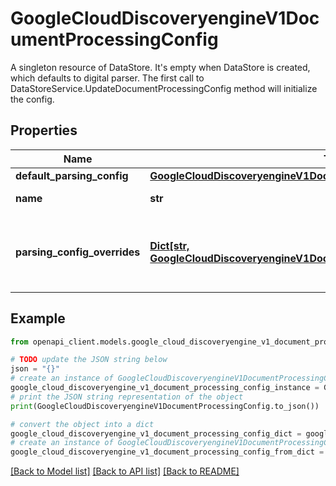 # GoogleCloudDiscoveryengineV1DocumentProcessingConfig

A singleton resource of DataStore. It's empty when DataStore is created, which defaults to digital parser. The first call to DataStoreService.UpdateDocumentProcessingConfig method will initialize the config.

## Properties

Name | Type | Description | Notes
------------ | ------------- | ------------- | -------------
**default_parsing_config** | [**GoogleCloudDiscoveryengineV1DocumentProcessingConfigParsingConfig**](GoogleCloudDiscoveryengineV1DocumentProcessingConfigParsingConfig.md) |  | [optional] 
**name** | **str** | The full resource name of the Document Processing Config. Format: &#x60;projects/*/locations/*/collections/*/dataStores/*/documentProcessingConfig&#x60;. | [optional] 
**parsing_config_overrides** | [**Dict[str, GoogleCloudDiscoveryengineV1DocumentProcessingConfigParsingConfig]**](GoogleCloudDiscoveryengineV1DocumentProcessingConfigParsingConfig.md) | Map from file type to override the default parsing configuration based on the file type. Supported keys: * &#x60;pdf&#x60;: Override parsing config for PDF files, either digital parsing, ocr parsing or layout parsing is supported. * &#x60;html&#x60;: Override parsing config for HTML files, only digital parsing and or layout parsing are supported. * &#x60;docx&#x60;: Override parsing config for DOCX files, only digital parsing and or layout parsing are supported. | [optional] 

## Example

```python
from openapi_client.models.google_cloud_discoveryengine_v1_document_processing_config import GoogleCloudDiscoveryengineV1DocumentProcessingConfig

# TODO update the JSON string below
json = "{}"
# create an instance of GoogleCloudDiscoveryengineV1DocumentProcessingConfig from a JSON string
google_cloud_discoveryengine_v1_document_processing_config_instance = GoogleCloudDiscoveryengineV1DocumentProcessingConfig.from_json(json)
# print the JSON string representation of the object
print(GoogleCloudDiscoveryengineV1DocumentProcessingConfig.to_json())

# convert the object into a dict
google_cloud_discoveryengine_v1_document_processing_config_dict = google_cloud_discoveryengine_v1_document_processing_config_instance.to_dict()
# create an instance of GoogleCloudDiscoveryengineV1DocumentProcessingConfig from a dict
google_cloud_discoveryengine_v1_document_processing_config_from_dict = GoogleCloudDiscoveryengineV1DocumentProcessingConfig.from_dict(google_cloud_discoveryengine_v1_document_processing_config_dict)
```
[[Back to Model list]](../README.md#documentation-for-models) [[Back to API list]](../README.md#documentation-for-api-endpoints) [[Back to README]](../README.md)


